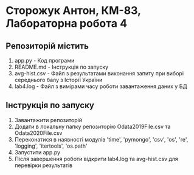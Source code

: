 # Сторожук Антон, КМ-83, Лабораторна робота 4
## Репозиторій містить
1. app.py - Код програми
2. README.md - Інструкція по запуску
3. avg-hist.csv - Файл з результатами виконання запиту при виборі середнього балу з Історії України
4. lab4.log - Файл з вимірами часу роботи завантаження даних у БД
## Інструкція по запуску
1. Завантажити репозиторій
2. Додати в локальну папку репозиторію Odata2019File.csv та Odata2020File.csv
3. Переконатися в наявності модулів 'time', 'pymongo', 'csv', 'os', 're', 'logging', 'itertools', 'os.path'
4. Запустити app.py
5. Після завершення роботи відкрити lab4.log та avg-hist.csv для перевірки результатів
